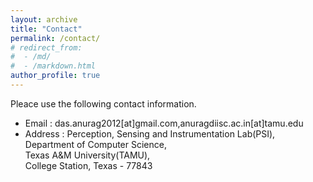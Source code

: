 ```yaml
---
layout: archive
title: "Contact"
permalink: /contact/
# redirect_from: 
#  - /md/
#  - /markdown.html
author_profile: true
---
```



Pleace use the following contact information.

* Email : das.anurag2012[at]gmail.com,anuragdiisc.ac.in[at]tamu.edu
* Address : Perception, Sensing and Instrumentation Lab(PSI),<br/> 
          Department of Computer Science,<br/>
          Texas A&M University(TAMU),<br/> 
          College Station, Texas - 77843 
